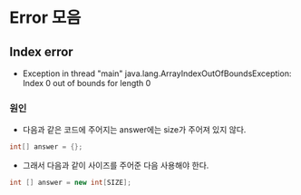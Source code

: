 # Error 모음

## Index error
- Exception in thread "main" java.lang.ArrayIndexOutOfBoundsException: Index 0 out of bounds for length 0
### 원인
- 다음과 같은 코드에 주어지는 answer에는 size가 주어져 있지 않다.
```java
int[] answer = {};
```
- 그래서 다음과 같이 사이즈를 주어준 다음 사용해야 한다.
```java
int [] answer = new int[SIZE];
```